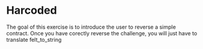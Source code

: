 # Harcoded

The goal of this exercise is to introduce the user to reverse a simple contract.
Once you have corectly reverse the challenge, you will just have to translate felt_to_string
